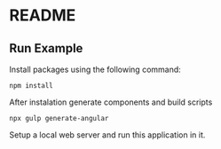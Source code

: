 # README

## Run Example

Install packages using the following command:

    npm install

After instalation generate components and build scripts

    npx gulp generate-angular

Setup a local web server and run this application in it.
